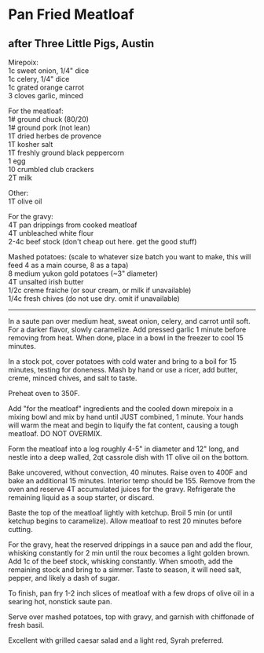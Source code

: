 # Pan Fried Meatloaf
## after Three Little Pigs, Austin

Mirepoix:  
1c sweet onion, 1/4" dice  
1c celery, 1/4" dice  
1c grated orange carrot  
3 cloves garlic, minced  

For the meatloaf:  
1# ground chuck (80/20)  
1# ground pork (not lean)  
1T dried herbes de provence  
1T kosher salt  
1T freshly ground black peppercorn  
1 egg  
10 crumbled club crackers  
2T milk  

Other:  
1T olive oil

For the gravy:  
4T pan drippings from cooked meatloaf  
4T unbleached white flour  
2-4c beef stock (don't cheap out here. get the good stuff)

Mashed potatoes: (scale to whatever size batch you want to make, this will feed 4 as a main course, 8 as a tapa)  
8 medium yukon gold potatoes (~3" diameter)  
4T unsalted irish butter  
1/2c creme fraiche (or sour cream, or milk if unavailable)  
1/4c fresh chives (do not use dry. omit if unavailable)

---

In a saute pan over medium heat, sweat onion, celery, and carrot until soft. For a darker flavor, slowly caramelize. Add pressed garlic 1 minute before removing from heat. When done, place in a bowl in the freezer to cool 15 minutes.

In a stock pot, cover potatoes with cold water and bring to a boil for 15 minutes, testing for doneness. Mash by hand or use a ricer, add butter, creme, minced chives, and salt to taste.

Preheat oven to 350F.

Add "for the meatloaf" ingredients and the cooled down mirepoix in a mixing bowl and mix by hand until JUST combined, 1 minute. Your hands will warm the meat and begin to liquify the fat content, causing a tough meatloaf. DO NOT OVERMIX.

Form the meatloaf into a log roughly 4-5" in diameter and 12" long, and nestle into a deep walled, 2qt cassrole dish with 1T olive oil on the bottom.

Bake uncovered, without convection, 40 minutes. Raise oven to 400F and bake an additional 15 minutes. Interior temp should be 155. Remove from the oven and reserve 4T accumulated juices for the gravy. Refrigerate the remaining liquid as a soup starter, or discard.

Baste the top of the meatloaf lightly with ketchup. Broil 5 min (or until ketchup begins to caramelize). Allow meatloaf to rest 20 minutes before cutting.

For the gravy, heat the reserved drippings in a sauce pan and add the flour, whisking constantly for 2 min until the roux becomes a light golden brown. Add 1c of the beef stock, whisking constantly. When smooth, add the remaining stock and bring to a simmer. Taste to season, it will need salt, pepper, and likely a dash of sugar.

To finish, pan fry 1-2 inch slices of meatloaf with a few drops of olive oil in a searing hot, nonstick saute pan.

Serve over mashed potatoes, top with gravy, and garnish with chiffonade of fresh basil.

Excellent with grilled caesar salad and a light red, Syrah preferred.
